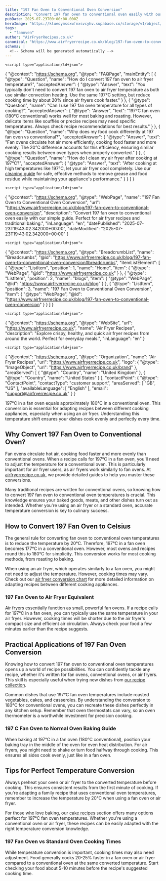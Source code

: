 ```yaml
---
title: "197 Fan Oven to Conventional Oven Conversion"
description: "Convert 197 fan oven to conventional oven easily with our simple guide. Perfect for air fryer recipes and traditional baking."
pubDate: 2025-07-23T00:00:00.000Z
heroImage: "https://klueoymssxwfnxsvcyhv.supabase.co/storage/v1/object/public/Shmucket/197-fan-oven-to-conventional-oven-conversion.png"
tags:
  - "fanoven"
author: "AirFryerRecipes.co.uk"
canonical: "https://www.airfryerrecipe.co.uk/blog/197-fan-oven-to-conventional-oven-conversion"
schema: |
  <!-- Schema will be generated automatically -->
---
```

<script type="application/ld+json">
{
    "@context": "https://schema.org",
    "@type": "BlogPosting",
    "url": "https://www.airfryerrecipe.co.uk/blog/197-fan-oven-to-conventional-oven-conversion",
    "mainEntityOfPage": {
        "@type": "WebPage",
        "@id": "https://www.airfryerrecipe.co.uk/blog/197-fan-oven-to-conventional-oven-conversion"
    },
    "headline": "Quick 197 Fan Oven to Conventional Oven Conversion Guide",
    "description": "Convert 197 fan oven to conventional oven easily with our simple guide. Perfect for air fryer recipes and traditional baking.",
    "author": {
        "@type": "Person",
        "name": "AirFryerRecipes.co.uk",
        "url": "https://www.airfryerrecipe.co.uk/about",
        "image": {
            "@type": "ImageObject",
            "url": "https://klueoymssxwfnxsvcyhv.supabase.co/storage/v1/object/public/Shmucket/Me.jpg"
        }
    },
    "publisher": {
        "@type": "Organization",
        "name": "Air Fryer Recipe",
        "logo": {
            "@type": "ImageObject",
            "url": "https://cdn.prod.website-files.com/68224a465dfe9a7ab4f57570/6844191451a8b2f1e37e63cc_Untitled%20design%20-%202025-06-05T205644.948%20(1).png"
        }
    },
    "datePublished": "2025-07-23T19:43:02.342Z",
    "dateModified": "2025-07-23T19:43:02.342Z",
    "image": {
        "@type": "ImageObject",
        "url": "https://klueoymssxwfnxsvcyhv.supabase.co/storage/v1/object/public/Shmucket/197-fan-oven-to-conventional-oven-conversion.png"
    },
    "about": {
        "@type": "Thing",
        "name": "FanOven"
    },
    "articleSection": "FanOven",
    "inLanguage": "en-GB"
}
</script>

    <script type="application/ld+json">
{
    "@context": "https://schema.org",
    "@type": "FAQPage",
    "mainEntity": [
        {
            "@type": "Question",
            "name": "How do I convert 197 fan oven to air fryer temperature?",
            "acceptedAnswer": {
                "@type": "Answer",
                "text": "You typically don't need to convert 197 fan oven to air fryer temperature as both use similar convection heating. Use the same 197°C setting, but reduce cooking time by about 20% since air fryers cook faster."
            }
        },
        {
            "@type": "Question",
            "name": "Can I use 197 fan oven temperature for all types of cooking?",
            "acceptedAnswer": {
                "@type": "Answer",
                "text": "197°C fan oven (180°C conventional) works well for most baking and roasting. However, delicate items like soufflés or precise recipes may need specific temperatures. Always check recipe recommendations for best results."
            }
        },
        {
            "@type": "Question",
            "name": "Why does my food cook differently at 197 fan oven vs conventional?",
            "acceptedAnswer": {
                "@type": "Answer",
                "text": "Fan ovens circulate hot air more efficiently, cooking food faster and more evenly. The 20°C difference accounts for this efficiency, ensuring similar cooking results between oven types when properly converted."
            }
        },
        {
            "@type": "Question",
            "name": "How do I clean my air fryer after cooking at 197°C?",
            "acceptedAnswer": {
                "@type": "Answer",
                "text": "After cooking at high temperatures like 197°C, let your air fryer cool completely. Use our <a href=https://www.airfryerrecipe.co.uk/air-fryer-cleaner>cleaning guide</a> for safe, effective methods to remove grease and food residue while maintaining your appliance's performance."
            }
        }
    ]
}
</script>

    <script type="application/ld+json">
{
    "@context": "https://schema.org",
    "@type": "WebPage",
    "name": "197 Fan Oven to Conventional Oven Conversion",
    "url": "https://www.airfryerrecipe.co.uk/blog/197-fan-oven-to-conventional-oven-conversion",
    "description": "Convert 197 fan oven to conventional oven easily with our simple guide. Perfect for air fryer recipes and traditional baking.",
    "inLanguage": "en",
    "datePublished": "2025-07-23T19:43:02.342000+00:00",
    "dateModified": "2025-07-23T19:43:02.342000+00:00"
}
</script>

    <script type="application/ld+json">
{
    "@context": "https://schema.org",
    "@type": "BreadcrumbList",
    "name": "Breadcrumbs",
    "@id": "https://www.airfryerrecipe.co.uk/blog/197-fan-oven-to-conventional-oven-conversion#breadcrumbs",
    "itemListElement": [
        {
            "@type": "ListItem",
            "position": 1,
            "name": "Home",
            "item": {
                "@type": "WebPage",
                "@id": "https://www.airfryerrecipe.co.uk"
            }
        },
        {
            "@type": "ListItem",
            "position": 2,
            "name": "blogs",
            "item": {
                "@type": "WebPage",
                "@id": "https://www.airfryerrecipe.co.uk/blog"
            }
        },
        {
            "@type": "ListItem",
            "position": 3,
            "name": "197 Fan Oven to Conventional Oven Conversion",
            "item": {
                "@type": "WebPage",
                "@id": "https://www.airfryerrecipe.co.uk/blog/197-fan-oven-to-conventional-oven-conversion"
            }
        }
    ]
}
</script>

    <script type="application/ld+json">
{
    "@context": "https://schema.org",
    "@type": "WebSite",
    "url": "https://www.airfryerrecipe.co.uk",
    "name": "Air Fryer Recipes",
    "description": "Explore crispy, healthy, and quick air fryer recipes from around the world. Perfect for everyday meals.",
    "inLanguage": "en"
}
</script>

    <script type="application/ld+json">
{
    "@context": "https://schema.org",
    "@type": "Organization",
    "name": "Air Fryer Recipes",
    "url": "https://www.airfryerrecipe.co.uk",
    "logo": {
        "@type": "ImageObject",
        "url": "https://www.airfryerrecipe.co.uk/brand"
    },
    "areaServed": [
        {
            "@type": "Country",
            "name": "United Kingdom"
        },
        {
            "@type": "Country",
            "name": "United States"
        }
    ],
    "contactPoint": {
        "@type": "ContactPoint",
        "contactType": "customer support",
        "areaServed": [
            "GB",
            "US"
        ],
        "availableLanguage": [
            "English"
        ],
        "email": "support@airfryerrecipe.co.uk"
    }
}
</script>

<p>197°C in a fan oven equals approximately 180°C in a conventional oven. This conversion is essential for adapting recipes between different cooking appliances, especially when using an air fryer. Understanding this temperature shift ensures your dishes cook evenly and perfectly every time.</p>

<h2>Why Convert 197 Fan Oven to Conventional Oven?</h2>
<p>Fan ovens circulate hot air, cooking food faster and more evenly than conventional ovens. When a recipe calls for 197°C in a fan oven, you'll need to adjust the temperature for a conventional oven. This is particularly important for air fryer users, as air fryers work similarly to fan ovens. At <a href=https://www.airfryerrecipe.co.uk>airfryerrecipe.co.uk</a>, we provide detailed guides to help you master these conversions.</p>
<p>Many traditional recipes are written for conventional ovens, so knowing how to convert 197 fan oven to conventional oven temperatures is crucial. This knowledge ensures your baked goods, meats, and other dishes turn out as intended. Whether you're using an air fryer or a standard oven, accurate temperature conversion is key to culinary success.</p>

<h2>How to Convert 197 Fan Oven to Celsius</h2>
<p>The general rule for converting fan oven to conventional oven temperatures is to reduce the temperature by 20°C. Therefore, 197°C in a fan oven becomes 177°C in a conventional oven. However, most ovens and recipes round this to 180°C for simplicity. This conversion works for most cooking methods, from roasting to baking.</p>
<p>When using an air fryer, which operates similarly to a fan oven, you might not need to adjust the temperature. However, cooking times may vary. Check out our <a href=https://www.airfryerrecipe.co.uk/air-fryer-conversion-chart>air fryer conversion chart</a> for more detailed information on adapting recipes between different cooking appliances.</p>

<h3>197 Fan Oven to Air Fryer Equivalent</h3>
<p>Air fryers essentially function as small, powerful fan ovens. If a recipe calls for 197°C in a fan oven, you can typically use the same temperature in your air fryer. However, cooking times will be shorter due to the air fryer's compact size and efficient air circulation. Always check your food a few minutes earlier than the recipe suggests.</p>

<h2>Practical Applications of 197 Fan Oven Conversion</h2>
<p>Knowing how to convert 197 fan oven to conventional oven temperatures opens up a world of recipe possibilities. You can confidently tackle any recipe, whether it's written for fan ovens, conventional ovens, or air fryers. This skill is especially useful when trying new dishes from <a href=https://www.airfryerrecipe.co.uk/recipes>our recipe collection</a>.</p>
<p>Common dishes that use 197°C fan oven temperatures include roasted vegetables, cakes, and casseroles. By understanding the conversion to 180°C for conventional ovens, you can recreate these dishes perfectly in any kitchen setup. Remember that oven thermostats can vary, so an oven thermometer is a worthwhile investment for precision cooking.</p>

<h3>197 C Fan Oven to Normal Oven Baking Guide</h3>
<p>When baking at 197°C in a fan oven (180°C conventional), position your baking tray in the middle of the oven for even heat distribution. For air fryers, you might need to shake or turn food halfway through cooking. This ensures all sides cook evenly, just like in a fan oven.</p>

<h2>Tips for Perfect Temperature Conversion</h2>
<p>Always preheat your oven or air fryer to the converted temperature before cooking. This ensures consistent results from the first minute of cooking. If you're adapting a family recipe that uses conventional oven temperatures, remember to increase the temperature by 20°C when using a fan oven or air fryer.</p>
<p>For those who love baking, our <a href=https://www.airfryerrecipe.co.uk/recipe-category/Cakes>cake recipes</a> section offers many options perfect for 197°C fan oven temperatures. Whether you're using a conventional oven or air fryer, these recipes can be easily adapted with the right temperature conversion knowledge.</p>

<h3>197 Fan Oven vs Standard Oven Cooking Times</h3>
<p>While temperature conversion is important, cooking times may also need adjustment. Food generally cooks 20-25% faster in a fan oven or air fryer compared to a conventional oven at the same converted temperature. Start checking your food about 5-10 minutes before the recipe's suggested cooking time.</p>
